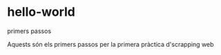 # hello-world
primers passos

Aquests són els primers passos per la primera pràctica d'scrapping web
